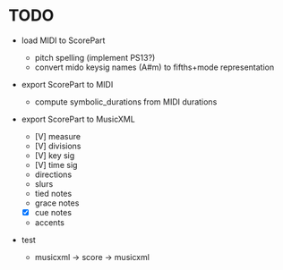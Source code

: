 TODO
====

  - load MIDI to ScorePart
    - pitch spelling (implement PS13?)
    - convert mido keysig names (A#m) to fifths+mode representation
  - export ScorePart to MIDI
    - compute symbolic_durations from MIDI durations
  - export ScorePart to MusicXML
    - [V] measure
    - [V] divisions
    - [V] key sig
    - [V] time sig
    - directions
	- slurs
	- tied notes
	- grace notes
    - [X] cue notes 
	- accents

 - test
     - musicxml -> score -> musicxml
 
